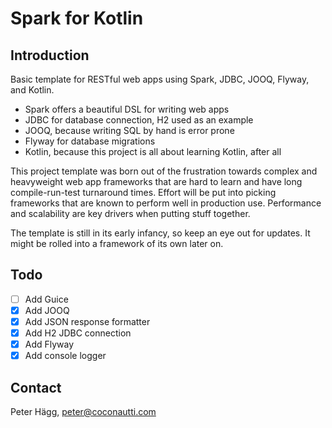 # Spark for Kotlin

## Introduction

Basic template for RESTful web apps using Spark, JDBC, JOOQ, Flyway, and Kotlin.

* Spark offers a beautiful DSL for writing web apps
* JDBC for database connection, H2 used as an example
* JOOQ, because writing SQL by hand is error prone
* Flyway for database migrations
* Kotlin, because this project is all about learning Kotlin, after all

This project template was born out of the frustration towards complex and heavyweight web app frameworks that are hard to learn and have long compile-run-test turnaround times. Effort will be put into picking frameworks that are known to perform well in production use. Performance and scalability are key drivers when putting stuff together. 

The template is still in its early infancy, so keep an eye out for updates. It might be rolled into a framework of its own later on.

## Todo

- [ ] Add Guice
- [x] Add JOOQ
- [x] Add JSON response formatter
- [x] Add H2 JDBC connection
- [x] Add Flyway
- [x] Add console logger

## Contact

Peter Hägg, peter@coconautti.com
